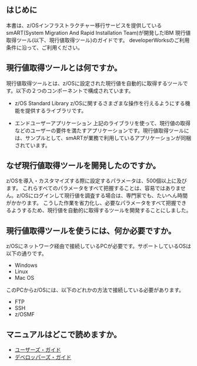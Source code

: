 はじめに
-------------------
本書は、z/OSインフラストラクチャー移行サービスを提供しているsmART(System Migration And Rapid Installation Team)が開発したIBM 現行値取得ツール(以下、現行値取得ツール)のガイドです。
developerWorksのご利用条件に沿って、ご利用ください。


現行値取得ツールとは何ですか。
------------------
現行値取得ツールとは、z/OSに設定された現行値を自動的に取得するツールです。以下の２つのコンポーネントで構成されています。

* z/OS Standard Library
z/OSに関するさまざまな操作を行えるようにする機能を提供するライブラリです。

* エンドユーザーアプリケーション
上記のライブラリを使って、現行値の取得などのユーザーの要件を満たすアプリケーションです。現行値取得ツールには、サンプルとして、smARTが業務で利用しているアプリケーションが同梱されています。


なぜ現行値取得ツールを開発したのですか。
------------------
z/OSを導入・カスタマイズする際に設定するパラメータは、500個以上に及びます。
これらすべてのパラメータをすべて把握することは、容易ではありません。z/OSにログインして現行値を調査する場合は、専門家でも、たいへん時間がかかります。
こうした作業を省力化し、必要なパラメータをすべて把握できるようするため、現行値を自動的に取得するツールを開発することにしました。


現行値取得ツールを使うには、何か必要ですか。
-------------------
z/OSにネットワーク経由で接続しているPCが必要です。サポートしているOSは以下の通りです。

- Windows
- Linux
- Mac OS

このPCからz/OSには、以下のどれかの方法で接続している必要があります。

- FTP
- SSH
- z/OSMF

マニュアルはどこで読めますか。
-------------------

- [ユーザーズ・ガイド](users_guide/index.html)
- [デベロッパーズ・ガイド](developers_guide/index.html)
